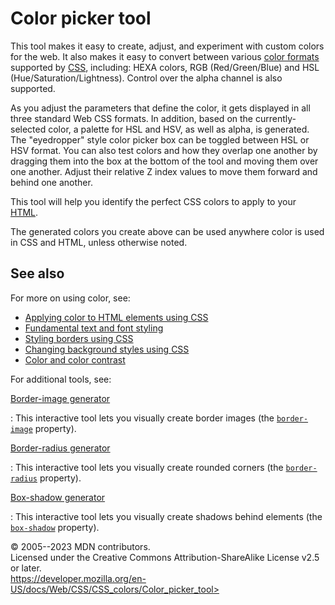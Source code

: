 Color picker tool
=================

This tool makes it easy to create, adjust, and experiment with custom
colors for the web. It also makes it easy to convert between various
[color formats](color_value.md) supported by
[CSS](https://developer.mozilla.org/en-US/docs/Web/CSS), including: HEXA
colors, RGB (Red/Green/Blue) and HSL (Hue/Saturation/Lightness). Control
over the alpha channel is also supported.

As you adjust the parameters that define the color, it gets displayed in
all three standard Web CSS formats. In addition, based on the
currently-selected color, a palette for HSL and HSV, as well as alpha,
is generated. The \"eyedropper\" style color picker box can be toggled
between HSL or HSV format. You can also test colors and how they overlap
one another by dragging them into the box at the bottom of the tool and
moving them over one another. Adjust their relative Z index values to
move them forward and behind one another.

This tool will help you identify the perfect CSS colors to apply to your
[HTML](https://developer.mozilla.org/en-US/docs/Web/HTML).

The generated colors you create above can be used anywhere color is used
in CSS and HTML, unless otherwise noted.

See also
--------

For more on using color, see:

- [Applying color to HTML elements using CSS](applying_color.md)
- [Fundamental text and font
    styling](https://developer.mozilla.org/en-US/docs/Learn/CSS/Styling_text/Fundamentals)
- [Styling borders using
    CSS](https://developer.mozilla.org/en-US/docs/Learn/CSS/Building_blocks/Backgrounds_and_borders)
- [Changing background styles using
    CSS](https://developer.mozilla.org/en-US/docs/Learn/CSS/Building_blocks/Backgrounds_and_borders)
- [Color and color
    contrast](https://developer.mozilla.org/en-US/docs/Learn/Accessibility/CSS_and_JavaScript#color_and_color_contrast)

For additional tools, see:

[Border-image generator](border-image_generator.md)

:   This interactive tool lets you visually create border images (the
    [`border-image`](border-image.md) property).

[Border-radius generator](border-radius_generator.md)

:   This interactive tool lets you visually create rounded corners (the
    [`border-radius`](border-radius.md) property).

[Box-shadow generator](box-shadow_generator.md)

:   This interactive tool lets you visually create shadows behind
    elements (the [`box-shadow`](box-shadow.md) property).

© 2005--2023 MDN contributors.\
Licensed under the Creative Commons Attribution-ShareAlike License v2.5
or later.\
https://developer.mozilla.org/en-US/docs/Web/CSS/CSS_colors/Color_picker_tool>
